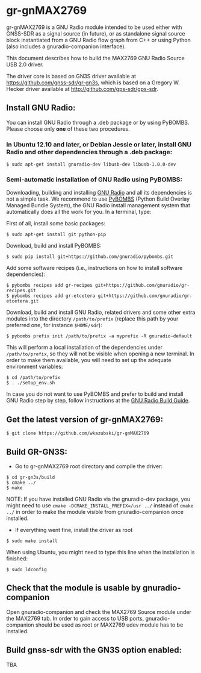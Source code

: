 # gr-gnMAX2769

gr-gnMAX2769 is a GNU Radio module intended to be used either with GNSS-SDR as a signal source (in future), or as standalone signal source block instantiated from a GNU Radio flow graph from C++ or using Python (also includes a gnuradio-companion interface).

This document describes how to build the MAX2769 GNU Radio Source USB 2.0 driver.

The driver core is based on GN3S driver available at https://github.com/gnss-sdr/gr-gn3s, which is based on a Gregory W. Hecker driver available at http://github.com/gps-sdr/gps-sdr.


## Install GNU Radio:

You can install GNU Radio through a .deb package or by using PyBOMBS. Please choose only **one** of these two procedures.

### In Ubuntu 12.10 and later, or Debian Jessie or later, install GNU Radio and other dependencies through a .deb package:

~~~~~~ 
$ sudo apt-get install gnuradio-dev libusb-dev libusb-1.0.0-dev
~~~~~~


### Semi-automatic installation of GNU Radio using PyBOMBS:

Downloading, building and installing [GNU Radio](http://gnuradio.org "GNU Radio's Homepage") and all its dependencies is not a simple task. We recommend to use [PyBOMBS](http://gnuradio.org/redmine/projects/pybombs/wiki "Python Build Overlay Managed Bundle System wiki") (Python Build Overlay Managed Bundle System), the GNU Radio install management system that automatically does all the work for you. In a terminal, type:

First of all, install some basic packages:

~~~~~~ 
$ sudo apt-get install git python-pip
~~~~~~ 

Download, build and install PyBOMBS:

~~~~~~ 
$ sudo pip install git+https://github.com/gnuradio/pybombs.git
~~~~~~ 

Add some software recipes (i.e., instructions on how to install software dependencies):

~~~~~~ 
$ pybombs recipes add gr-recipes git+https://github.com/gnuradio/gr-recipes.git
$ pybombs recipes add gr-etcetera git+https://github.com/gnuradio/gr-etcetera.git
~~~~~~ 

Download, build and install GNU Radio, related drivers and some other extra modules into the directory ```/path/to/prefix``` (replace this path by your preferred one, for instance ```$HOME/sdr```):

~~~~~~ 
$ pybombs prefix init /path/to/prefix -a myprefix -R gnuradio-default
~~~~~~ 

This will perform a local installation of the dependencies under ```/path/to/prefix```, so they will not be visible when opening a new terminal. In order to make them available, you will need to set up the adequate environment variables:

~~~~~~ 
$ cd /path/to/prefix
$ . ./setup_env.sh
~~~~~~ 

In case you do not want to use PyBOMBS and prefer to build and install GNU Radio step by step, follow instructions at the [GNU Radio Build Guide](http://gnuradio.org/redmine/projects/gnuradio/wiki/BuildGuide).


## Get the latest version of gr-gnMAX2769:

~~~~~~
$ git clone https://github.com/wkazubski/gr-gnMAX2769
~~~~~~

## Build GR-GN3S:

- Go to gr-gnMAX2769 root directory and compile the driver:

~~~~~~
$ cd gr-gn3s/build
$ cmake ../
$ make
~~~~~~

NOTE: If you have installed GNU Radio via the gnuradio-dev package, you might need to use ```cmake -DCMAKE_INSTALL_PREFIX=/usr ../``` instead of ```cmake ../``` in order to make the module visible from gnuradio-companion once installed.


- If everything went fine, install the driver as root

~~~~~~
$ sudo make install
~~~~~~

When using Ubuntu, you might need to type this line when the installation is finished:

~~~~~~
$ sudo ldconfig
~~~~~~

## Check that the module is usable by gnuradio-companion
 
Open gnuradio-companion and check the MAX2769 Source module under the MAX2769 tab. In order to gain access to USB ports, gnuradio-companion should be used as root or MAX2769 udev module has to be installed.

## Build gnss-sdr with the GN3S option enabled:

TBA





